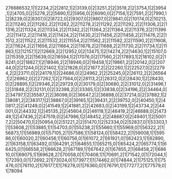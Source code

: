 276686532,1|1|2234,2|2|2812,1|2|3139,0|2|3251,2|2|3519,2|2|3754,1|2|3954,1|2|4705,0|2|5278,2|2|5690,1|2|5956,0|2|6090,0|2|7156,1|2|7591,2|2|7990,1|2|8239,0|2|8307,0|2|8722,0|2|9307,0|2|9807,0|2|9841,0|2|10174,0|2|10213,2|2|11240,2|2|11262,2|2|11262,2|2|11278,2|2|11292,2|2|11292,2|2|11306,2|2|11316,2|2|11324,2|2|11334,2|2|11342,2|2|11364,2|2|11364,2|2|11376,2|2|11396,2|2|11412,2|2|11416,2|2|11424,2|2|11430,2|2|11456,2|2|11458,2|2|11476,2|2|11512,2|2|11522,2|2|11532,2|2|11554,2|2|11562,2|2|11582,2|2|11590,2|2|11608,2|2|11624,2|2|11656,2|2|11664,2|2|11676,2|2|11688,2|2|11730,2|2|11734,1|2|11863,1|2|12157,1|2|12669,2|2|12952,0|2|13475,1|2|14274,2|2|14630,1|2|15107,0|2|15359,2|2|15639,0|2|16594,1|2|17076,0|2|17560,2|2|17893,1|2|18102,0|2|18241,0|2|18827,1|2|18946,2|2|18946,0|2|19458,1|2|19861,2|2|20142,0|2|20744,0|2|21244,0|2|21402,1|2|21828,0|2|21877,2|2|22260,1|2|22527,0|2|22794,2|2|23711,0|2|24179,1|2|24686,0|2|24962,2|2|25245,0|2|26112,2|2|26564,1|2|26962,0|2|27262,1|2|27564,0|2|28113,2|2|28312,0|2|28430,1|2|28430,0|2|28895,1|2|29346,2|2|29729,0|2|30179,0|2|30680,2|2|31012,0|2|31496,1|2|31848,2|2|32131,0|2|32398,2|2|33365,1|2|33838,0|2|34196,2|2|34464,0|2|34797,1|2|35587,2|2|36098,0|2|36647,2|2|36898,0|2|37214,0|2|37882,1|2|38081,2|2|38317,1|2|38867,0|2|39165,1|2|39431,2|2|39752,0|2|40450,1|2|40817,2|2|41249,0|2|41549,1|2|41881,2|2|42683,0|2|43199,1|2|43734,2|2|44001,0|2|44332,1|2|45135,2|2|45604,0|2|46118,1|2|46419,2|2|46688,0|2|47349,1|2|47436,2|2|47519,0|2|47986,1|2|48452,2|2|48687,0|2|49401,1|2|50017,2|2|50470,1|2|50954,0|2|51221,2|2|51470,1|2|52334,0|2|52837,0|1|53303,1|1|53608,2|1|53885,1|1|54703,0|1|55238,2|1|55660,1|1|55969,0|1|56322,2|1|56873,1|1|56989,0|1|57105,2|1|57586,1|1|58124,0|1|58422,2|1|59008,1|1|59586,0|1|60020,2|1|60456,1|1|60756,0|1|61072,2|1|61921,0|1|62423,1|1|62890,2|1|63158,1|1|63492,0|1|64291,2|1|64655,1|1|65215,0|1|65424,2|1|65774,1|1|66425,0|1|66558,2|1|66628,2|1|67189,1|1|67642,0|1|67855,2|1|68458,2|1|68610,0|1|69075,1|1|69628,2|1|70058,0|1|70408,1|1|70691,2|1|71542,0|1|72044,1|1|72393,0|1|72692,2|1|73024,0|1|73977,1|1|74462,0|1|74844,2|1|75125,1|1|75476,0|1|76110,2|1|76177,1|1|76278,0|1|76360,0|1|76791,1|1|77277,2|1|77579,0|1|78094
